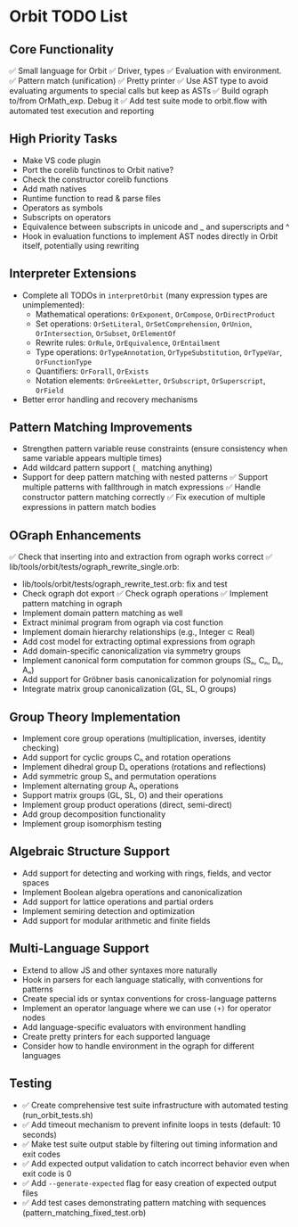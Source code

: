 # Orbit TODO List

## Core Functionality
✅ Small language for Orbit
✅ Driver, types
✅ Evaluation with environment.
✅ Pattern match (unification)
✅ Pretty printer
✅ Use AST type to avoid evaluating arguments to special calls but keep as ASTs
✅ Build ograph to/from OrMath_exp. Debug it
✅ Add test suite mode to orbit.flow with automated test execution and reporting

## High Priority Tasks
- Make VS code plugin
- Port the corelib functinos to Orbit native?
- Check the constructor corelib functions
- Add math natives
- Runtime function to read & parse files
- Operators as symbols
- Subscripts on operators
- Equivalence between subscripts in unicode and _ and superscripts and ^
- Hook in evaluation functions to implement AST nodes directly in Orbit itself, potentially using rewriting

## Interpreter Extensions
- Complete all TODOs in `interpretOrbit` (many expression types are unimplemented):
  - Mathematical operations: `OrExponent`, `OrCompose`, `OrDirectProduct`
  - Set operations: `OrSetLiteral`, `OrSetComprehension`, `OrUnion`, `OrIntersection`, `OrSubset`, `OrElementOf`
  - Rewrite rules: `OrRule`, `OrEquivalence`, `OrEntailment`
  - Type operations: `OrTypeAnnotation`, `OrTypeSubstitution`, `OrTypeVar`, `OrFunctionType`
  - Quantifiers: `OrForall`, `OrExists`
  - Notation elements: `OrGreekLetter`, `OrSubscript`, `OrSuperscript`, `OrField`
- Better error handling and recovery mechanisms

## Pattern Matching Improvements
- Strengthen pattern variable reuse constraints (ensure consistency when same variable appears multiple times)
- Add wildcard pattern support (`_` matching anything)
- Support for deep pattern matching with nested patterns
✅ Support multiple patterns with fallthrough in match expressions
✅ Handle constructor pattern matching correctly
✅ Fix execution of multiple expressions in pattern match bodies

## OGraph Enhancements
✅ Check that inserting into and extraction from ograph works correct
✅ lib/tools/orbit/tests/ograph_rewrite_single.orb:
- lib/tools/orbit/tests/ograph_rewrite_test.orb:
  fix and test
- Check ograph dot export
✅ Check ograph operations
✅ Implement pattern matching in ograph
- Implement domain pattern matching as well
- Extract minimal program from ograph via cost function
- Implement domain hierarchy relationships (e.g., Integer ⊂ Real)
- Add cost model for extracting optimal expressions from ograph
- Add domain-specific canonicalization via symmetry groups
- Implement canonical form computation for common groups (Sₙ, Cₙ, Dₙ, Aₙ)
- Add support for Gröbner basis canonicalization for polynomial rings
- Integrate matrix group canonicalization (GL, SL, O groups)

## Group Theory Implementation
- Implement core group operations (multiplication, inverses, identity checking)
- Add support for cyclic groups Cₙ and rotation operations
- Implement dihedral group Dₙ operations (rotations and reflections)
- Add symmetric group Sₙ and permutation operations
- Implement alternating group Aₙ operations
- Support matrix groups (GL, SL, O) and their operations
- Implement group product operations (direct, semi-direct)
- Add group decomposition functionality
- Implement group isomorphism testing

## Algebraic Structure Support
- Add support for detecting and working with rings, fields, and vector spaces
- Implement Boolean algebra operations and canonicalization
- Add support for lattice operations and partial orders
- Implement semiring detection and optimization
- Add support for modular arithmetic and finite fields

## Multi-Language Support
- Extend to allow JS and other syntaxes more naturally
- Hook in parsers for each language statically, with conventions for patterns
- Create special ids or syntax conventions for cross-language patterns
- Implement an operator language where we can use `(+)` for operator nodes
- Add language-specific evaluators with environment handling
- Create pretty printers for each supported language
- Consider how to handle environment in the ograph for different languages

## Testing
- ✅ Create comprehensive test suite infrastructure with automated testing (run_orbit_tests.sh)
- ✅ Add timeout mechanism to prevent infinite loops in tests (default: 10 seconds)
- ✅ Make test suite output stable by filtering out timing information and exit codes
- ✅ Add expected output validation to catch incorrect behavior even when exit code is 0
- ✅ Add `--generate-expected` flag for easy creation of expected output files
- ✅ Add test cases demonstrating pattern matching with sequences (pattern_matching_fixed_test.orb)
